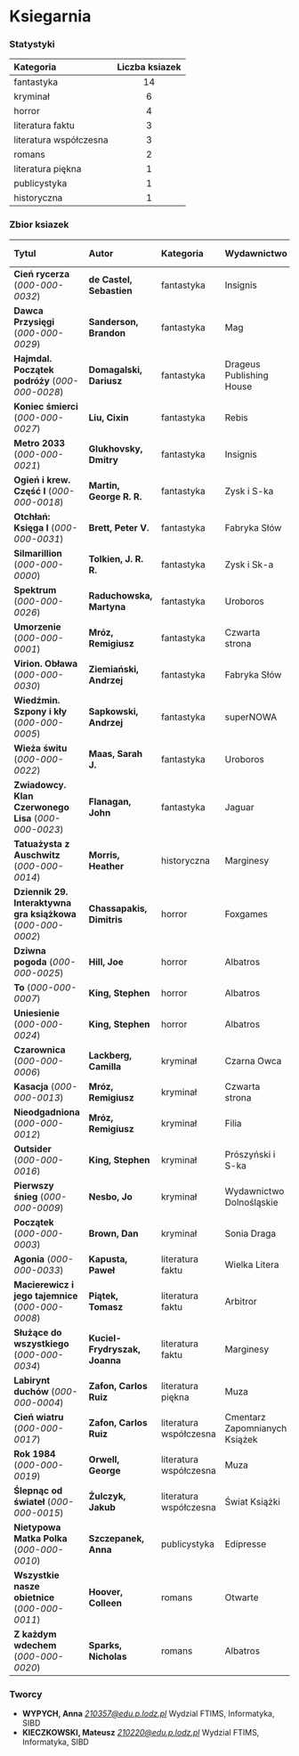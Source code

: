 
# Ksiegarnia

###  Statystyki
| Kategoria | Liczba ksiazek |
|:---|:---:|
|fantastyka | 14 |
|kryminał | 6 |
|horror | 4 |
|literatura faktu | 3 |
|literatura współczesna | 3 |
|romans | 2 |
|literatura piękna | 1 |
|publicystyka | 1 |
|historyczna | 1 |

### Zbior ksiazek

| Tytul | Autor | Kategoria | Wydawnictwo | Cena | Liczba stron | Data wydania |
|:---|:---|:---|:---|:---:|:---:|---:|
| **Cień rycerza** (*000-000-0032*) | **de Castel, Sebastien** | fantastyka | Insignis | 36.99 *PLN* | 648 | 04-04-2018|
| **Dawca Przysięgi** (*000-000-0029*) | **Sanderson, Brandon** | fantastyka | Mag | 33.99 *PLN* | 656 | 18-04-2018|
| **Hajmdal. Początek podróży** (*000-000-0028*) | **Domagalski, Dariusz** | fantastyka | Drageus Publishing House | 21.99 *PLN* | 336 | 07-06-2018|
| **Koniec śmierci** (*000-000-0027*) | **Liu, Cixin** | fantastyka | Rebis | 25.99 *PLN* | 840 | 03-04-2018|
| **Metro 2033** (*000-000-0021*) | **Glukhovsky, Dmitry** | fantastyka | Insignis | 27.99 *PLN* | 342 | 17-10-2018|
| **Ogień i krew. Część I** (*000-000-0018*) | **Martin, George R. R.** | fantastyka | Zysk i S-ka | 39.99 *PLN* | 612 | 20-11-2018|
| **Otchłań: Księga I** (*000-000-0031*) | **Brett, Peter V.** | fantastyka | Fabryka Słów | 26.00 *PLN* | 702 | 31-01-2018|
| **Silmarillion** (*000-000-0000*) | **Tolkien, J. R. R.** | fantastyka | Zysk i Sk-a | 39.99 *PLN* | 687 | 12-11-2017|
| **Spektrum** (*000-000-0026*) | **Raduchowska, Martyna** | fantastyka | Uroboros | 24.99 *PLN* | 416 | 03-10-2018|
| **Umorzenie** (*000-000-0001*) | **Mróz, Remigiusz** | fantastyka | Czwarta strona | 30.99 *PLN* | 400 | 13-03-2019|
| **Virion. Obława** (*000-000-0030*) | **Ziemiański, Andrzej** | fantastyka | Fabryka Słów | 25.99 *PLN* | 506 | 19-09-2018|
| **Wiedźmin. Szpony i kły** (*000-000-0005*) | **Sapkowski, Andrzej** | fantastyka | superNOWA | 47.41 *PLN* | 400 | 08-11-2017|
| **Wieża świtu** (*000-000-0022*) | **Maas, Sarah J.** | fantastyka | Uroboros | 34.99 *PLN* | 848 | 18-04-2018|
| **Zwiadowcy. Klan Czerwonego Lisa** (*000-000-0023*) | **Flanagan, John** | fantastyka | Jaguar | 36.99 *PLN* | 400 | 20-06-2018|
| **Tatuażysta z Auschwitz** (*000-000-0014*) | **Morris, Heather** | historyczna | Marginesy | 22.99 *PLN* | 320 | 18-04-2018|
| **Dziennik 29. Interaktywna gra książkowa** (*000-000-0002*) | **Chassapakis, Dimitris** | horror | Foxgames | 22.99 *PLN* | 120 | 13-03-2019|
| **Dziwna pogoda** (*000-000-0025*) | **Hill, Joe** | horror | Albatros | 28.99 *PLN* | 512 | 05-09-2018|
| **To** (*000-000-0007*) | **King, Stephen** | horror | Albatros | 37.99 *PLN* | 1104 | 30-08-2017|
| **Uniesienie** (*000-000-0024*) | **King, Stephen** | horror | Albatros | 37.99 *PLN* | 176 | 14-11-2018|
| **Czarownica** (*000-000-0006*) | **Lackberg, Camilla** | kryminał | Czarna Owca | 33.99 *PLN* | 592 | 08-11-2017|
| **Kasacja** (*000-000-0013*) | **Mróz, Remigiusz** | kryminał | Czwarta strona | 20.99 *PLN* | 496 | 18-02-2015|
| **Nieodgadniona** (*000-000-0012*) | **Mróz, Remigiusz** | kryminał | Filia | 29.99 *PLN* | 400 | 30-01-2019|
| **Outsider** (*000-000-0016*) | **King, Stephen** | kryminał | Prószyński i S-ka | 29.99 *PLN* | 640 | 05-06-2018|
| **Pierwszy śnieg** (*000-000-0009*) | **Nesbo, Jo** | kryminał | Wydawnictwo Dolnośląskie | 32.99 *PLN* | 432 | 11-10-2017|
| **Początek** (*000-000-0003*) | **Brown, Dan** | kryminał | Sonia Draga | 31.99 *PLN* | 576 | 03-10-2017|
| **Agonia** (*000-000-0033*) | **Kapusta, Paweł** | literatura faktu | Wielka Litera | 24.99 *PLN* | 304 | 19-09-2018|
| **Macierewicz i jego tajemnice** (*000-000-0008*) | **Piątek, Tomasz** | literatura faktu | Arbitror | 27.99 *PLN* | 216 | 26-06-2017|
| **Służące do wszystkiego** (*000-000-0034*) | **Kuciel-Frydryszak, Joanna** | literatura faktu | Marginesy | 37.99 *PLN* | 416 | 17-10-2018|
| **Labirynt duchów** (*000-000-0004*) | **Zafon, Carlos Ruiz** | literatura piękna | Muza | 48.86 *PLN* | 896 | 11-10-2017|
| **Cień wiatru** (*000-000-0017*) | **Zafon, Carlos Ruiz** | literatura współczesna | Cmentarz Zapomnianych Książek | 14.99 *PLN* | 520 | 11-10-2017|
| **Rok 1984** (*000-000-0019*) | **Orwell, George** | literatura współczesna | Muza | 9.99 *PLN* | 360 | 01-01-2014|
| **Ślepnąc od świateł** (*000-000-0015*) | **Żulczyk, Jakub** | literatura współczesna | Świat Książki | 24.99 *PLN* | 520 | 17-10-2018|
| **Nietypowa Matka Polka** (*000-000-0010*) | **Szczepanek, Anna** | publicystyka | Edipresse | 27.99 *PLN* | 320 | 22-08-2018|
| **Wszystkie nasze obietnice** (*000-000-0011*) | **Hoover, Colleen** | romans | Otwarte | 25.99 *PLN* | 294 | 14-11-2018|
| **Z każdym wdechem** (*000-000-0020*) | **Sparks, Nicholas** | romans | Albatros | 25.99 *PLN* | 368 | 17-10-2018|

### Tworcy


* **WYPYCH, Anna** *210357@edu.p.lodz.pl* Wydzial FTIMS, Informatyka, SIBD
* **KIECZKOWSKI, Mateusz** *210220@edu.p.lodz.pl* Wydzial FTIMS, Informatyka, SIBD